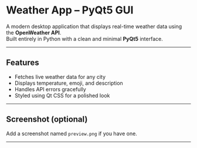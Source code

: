 # Weather App – PyQt5 GUI

A modern desktop application that displays real-time weather data using the **OpenWeather API**.  
Built entirely in Python with a clean and minimal **PyQt5** interface.

---

## Features
- Fetches live weather data for any city  
- Displays temperature, emoji, and description  
- Handles API errors gracefully  
- Styled using Qt CSS for a polished look  

---

## Screenshot (optional)
Add a screenshot named `preview.png` if you have one.

---

